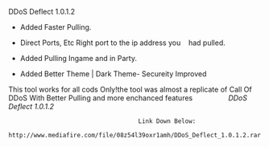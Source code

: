 DDoS Deflect 1.0.1.2
- Added Faster Pulling.
- Direct Ports, Etc Right port to the ip address you    
had pulled.

- Added Pulling Ingame and in Party.
- Added Better Theme | Dark Theme- Secureity Improved


This tool works for all cods Only!the tool was almost a replicate of Call Of DDoS With Better Pulling and more enchanced features
                
                                        *DDoS Deflect 1.0.1.2*      
                                        
                                        Link Down Below:
                                        http://www.mediafire.com/file/08z54l39oxr1amh/DDoS_Deflect_1.0.1.2.rar
                                        
                                       
                
                
